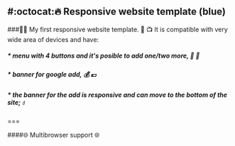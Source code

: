 #:octocat::fire: Responsive website template (blue)  
---
###🌟🌟 My first responsive website template. :iphone: 📺 It is compatible with very wide area of devices and have:
#####  *  _menu with 4 buttons and it's posible to add one/two more,_ 🔧 🔩 
#####  *  _banner for google add,_ 💰 💷 
#####  *  _the banner for the add is responsive and can move to the bottom of the site;_  💧 
  
===

####🌐 Multibrowser support 🌐 

